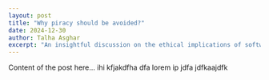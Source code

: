 ```yaml
---
layout: post
title: "Why piracy should be avoided?"
date: 2024-12-30
author: Talha Asghar
excerpt: "An insightful discussion on the ethical implications of software piracy and the importance of supporting open-source alternatives."
---
```

Content of the post here...
ihi kfjakdfha dfa lorem ip
jdfa 
jdfkaajdfk